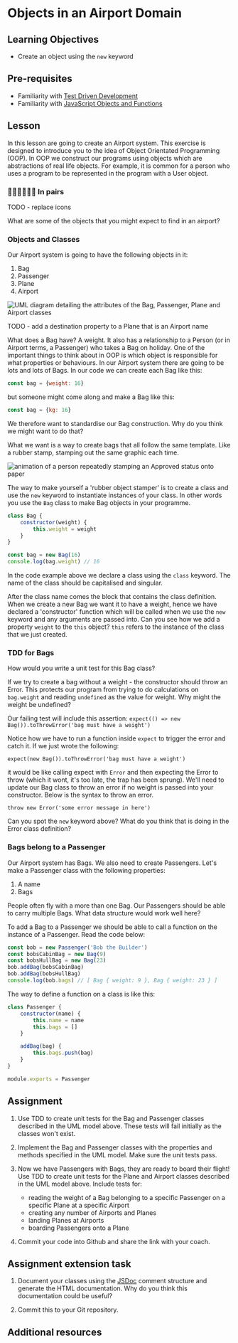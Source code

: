 # Objects in an Airport Domain

## Learning Objectives
* Create an object using the `new` keyword

## Pre-requisites
* Familiarity with [Test Driven Development](/curriculum/Bootcamp/Unit-1-Object_Oriented_Programming/0.1.2-Test_Driven_Development#java)
* Familiarity with [JavaScript Objects and Functions](/curriculum/Bootcamp/Unit-1-Object_Oriented_Programming/0.1.1-JavaScript_Objects_And_Functions#java)

## Lesson
In this lesson are going to create an Airport system. This exercise is designed to introduce you to the idea of Object Orientated Programming (OOP). In OOP we construct our programs using objects which are abstractions of real life objects. For example, it is common for a person who uses a program to be represented in the program with a User object.

### 👩🏾‍💻👨🏻‍💻 In pairs
TODO - replace icons

What are some of the objects that you might expect to find in an airport?

### Objects and Classes
Our Airport system is going to have the following objects in it:

1. Bag
2. Passenger
3. Plane
4. Airport

![UML diagram detailing the attributes of the Bag, Passenger, Plane and Airport classes](https://user-images.githubusercontent.com/1316724/104850737-c5da3100-58e8-11eb-9248-a41550978a76.png)

TODO - add a destination property to a Plane that is an Airport name

What does a Bag have? A weight. It also has a relationship to a Person (or in Airport terms, a Passenger) who takes a Bag on holiday. One of the important things to think about in OOP is which object is responsible for what properties or behaviours. In our Airport system there are going to be lots and lots of Bags. In our code we can create each Bag like this:

```javascript
const bag = {weight: 16}
```

but someone might come along and make a Bag like this:

```javascript
const bag = {kg: 16}
```

We therefore want to standardise our Bag construction. Why do you think we might want to do that? 

What we want is a way to create bags that all follow the same template. Like a rubber stamp, stamping out the same graphic each time.

![animation of a person repeatedly stamping an Approved status onto paper](https://media.giphy.com/media/LpGDCmF87M24T6Sn6p/giphy.gif)

The way to make yourself a 'rubber object stamper' is to create a class and use the `new` keyword to instantiate instances of your class. In other words you use the `Bag` class to make Bag objects in your programme.

```javascript
class Bag {
    constructor(weight) {
        this.weight = weight
    }
}

const bag = new Bag(16)
console.log(bag.weight) // 16
```
In the code example above we declare a class using the `class` keyword. The name of the class should be capitalised and singular. 

After the class name comes the block that contains the class definition. When we create a new Bag we want it to have a weight, hence we have declared a 'constructor' function which will be called when we use the `new` keyword and any arguments are passed into. Can you see how we add a property `weight` to the `this` object? `this` refers to the instance of the class that we just created.

### TDD for Bags

How would you write a unit test for this Bag class?

If we try to create a bag without a weight - the constructor should throw an Error. This protects our program from trying to do calculations on `bag.weight` and reading `undefined` as the value for weight. Why might the weight be undefined?

Our failing test will include this assertion:
 `expect(() => new Bag()).toThrowError('bag must have a weight')`

Notice how we have to run a function inside `expect` to trigger the error and catch it. If we just wrote the following:

`expect(new Bag()).toThrowError('bag must have a weight')`

it would be like calling expect with `Error` and then expecting the Error to throw (which it wont, it's too late, the trap has been sprung). We'll need to update our Bag class to throw an error if no weight is passed into your constructor. Below is the syntax to throw an error.

`throw new Error('some error message in here')`

Can you spot the `new` keyword above? What do you think that is doing in the Error class definition?

### Bags belong to a Passenger

Our Airport system has Bags. We also need to create Passengers. Let's make a Passenger class with the following properties:

1. A name
2. Bags

People often fly with a more than one Bag. Our Passengers should be able to carry multiple Bags. What data structure would work well here?

To add a Bag to a Passenger we should be able to call a function on the instance of a Passenger. Read the code below:

```javascript
const bob = new Passenger('Bob the Builder')
const bobsCabinBag = new Bag(9)
const bobsHullBag = new Bag(23)
bob.addBag(bobsCabinBag)
bob.addBag(bobsHullBag)
console.log(bob.bags) // [ Bag { weight: 9 }, Bag { weight: 23 } ]
```
The way to define a function on a class is like this:
```javascript
class Passenger {
    constructor(name) {
        this.name = name
        this.bags = []
    }

    addBag(bag) {
        this.bags.push(bag)
    }
}

module.exports = Passenger
```

## Assignment
  1. Use TDD to create unit tests for the Bag and Passenger classes described in the UML model above. These tests will fail initially as the classes won't exist.

  1. Implement the Bag and Passenger classes with the properties and methods specified in the UML model. Make sure the unit tests pass.

  1. Now we have Passengers with Bags, they are ready to board their flight! Use TDD to create unit tests for the Plane and Airport classes described in the UML model above. Include tests for:
     * reading the weight of a Bag belonging to a specific Passenger on a specific Plane at a specific Airport
     * creating any number of Airports and Planes
     * landing Planes at Airports
     * boarding Passengers onto a Plane

  1. Commit your code into Github and share the link with your coach.

## Assignment extension task
  1. Document your classes using the [JSDoc](https://jsdoc.app/) comment structure and generate the HTML documentation. Why do you think this documentation could be useful?

  1. Commit this to your Git repository.

## Additional resources

